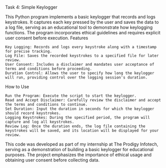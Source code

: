 Task 4: Simple Keylogger

This Python program implements a basic keylogger that records and logs keystrokes. It captures each key pressed by the user and saves the data to a log file, serving as an educational tool to demonstrate how keylogging functions. The program incorporates ethical guidelines and requires explicit user consent before execution.
Features

    Key Logging: Records and logs every keystroke along with a timestamp for precise tracking.
    Log File: Saves the recorded keystrokes to a specified file for later review.
    User Consent: Includes a disclaimer and mandates user acceptance of terms and conditions before proceeding.
    Duration Control: Allows the user to specify how long the keylogger will run, providing control over the logging session's duration.

How to Use

    Run the Program: Execute the script to start the keylogger.
    Read and Accept Disclaimer: Carefully review the disclaimer and accept the terms and conditions to continue.
    Set Duration: Input the duration in seconds for which the keylogger should record keystrokes.
    Logging Keystrokes: During the specified period, the program will capture and log all keystrokes.
    Review Log: Once the duration ends, the log file containing the keystrokes will be saved, and its location will be displayed for your review.

This code was developed as part of my internship at The Prodigy Infotech, serving as a demonstration of building a basic keylogger for educational purposes. The project emphasizes the importance of ethical usage and obtaining user consent before collecting data.